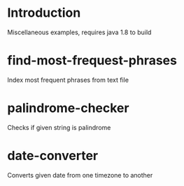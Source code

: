 # Introduction

Miscellaneous examples, requires java 1.8 to build

# find-most-frequest-phrases

Index most frequent phrases from  text file 

# palindrome-checker

Checks if given string is palindrome

# date-converter 

Converts given date from one timezone to another